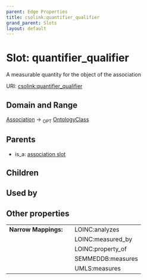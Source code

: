```yaml
---
parent: Edge Properties
title: csolink:quantifier_qualifier
grand_parent: Slots
layout: default
---
```


# Slot: quantifier_qualifier


A measurable quantity for the object of the association

URI: [csolink:quantifier_qualifier](https://w3id.org/csolink/vocab/quantifier_qualifier)

## Domain and Range

[Association](Association.md) ->  <sub>OPT</sub> [OntologyClass](OntologyClass.md)

## Parents

 *  is_a: [association slot](association_slot.md)

## Children


## Used by


## Other properties

|  |  |  |
| --- | --- | --- |
| **Narrow Mappings:** | | LOINC:analyzes |
|  | | LOINC:measured_by |
|  | | LOINC:property_of |
|  | | SEMMEDDB:measures |
|  | | UMLS:measures |

